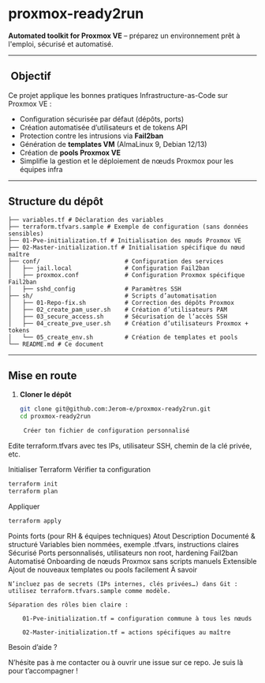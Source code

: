 # proxmox-ready2run

**Automated toolkit for Proxmox VE** – préparez un environnement prêt à l'emploi, sécurisé et automatisé.

---

## ​ Objectif

Ce projet applique les bonnes pratiques Infrastructure-as-Code sur Proxmox VE :

- Configuration sécurisée par défaut (dépôts, ports)
- Création automatisée d’utilisateurs et de tokens API
- Protection contre les intrusions via **Fail2ban**
- Génération de **templates VM** (AlmaLinux 9, Debian 12/13)
- Création de **pools Proxmox VE**
- Simplifie la gestion et le déploiement de nœuds Proxmox pour les équipes infra

---

##  Structure du dépôt

```text
├── variables.tf # Déclaration des variables
├── terraform.tfvars.sample # Exemple de configuration (sans données sensibles)
├── 01-Pve-initialization.tf # Initialisation des nœuds Proxmox VE
├── 02-Master-initialization.tf # Initialisation spécifique du nœud maître
├── conf/                        # Configuration des services
│   ├── jail.local               # Configuration Fail2ban
│   ├── proxmox.conf             # Configuration Proxmox spécifique Fail2ban
│   ├── sshd_config              # Paramètres SSH
├── sh/                          # Scripts d’automatisation
│   ├── 01-Repo-fix.sh           # Correction des dépôts Proxmox
│   ├── 02_create_pam_user.sh    # Création d’utilisateurs PAM
│   ├── 03_secure_access.sh      # Sécurisation de l’accès SSH
│   ├── 04_create_pve_user.sh    # Création d’utilisateurs Proxmox + tokens
│   └── 05_create_env.sh         # Création de templates et pools
└── README.md # Ce document
```


---

##  Mise en route

1. **Cloner le dépôt**
   ```bash
   git clone git@github.com:Jerom-e/proxmox-ready2run.git
   cd proxmox-ready2run

    Créer ton fichier de configuration personnalisé

Edite terraform.tfvars avec tes IPs, utilisateur SSH, chemin de la clé privée, etc.

Initialiser Terraform
Vérifier ta configuration


   ```bash
   terraform init
   terraform plan
   ```


   Appliquer
   ```bash
   terraform apply
   ```
   
Points forts (pour RH & équipes techniques)
Atout	Description
Documenté & structuré	Variables bien nommées, exemple .tfvars, instructions claires
Sécurisé	Ports personnalisés, utilisateurs non root, hardening Fail2ban
Automatisé	Onboarding de nœuds Proxmox sans scripts manuels
Extensible	Ajout de nouveaux templates ou pools facilement
À savoir

    N’incluez pas de secrets (IPs internes, clés privées…) dans Git : utilisez terraform.tfvars.sample comme modèle.

    Séparation des rôles bien claire :

        01-Pve-initialization.tf = configuration commune à tous les nœuds

        02-Master-initialization.tf = actions spécifiques au maître

Besoin d’aide ?

N’hésite pas à me contacter ou à ouvrir une issue sur ce repo. Je suis là pour t’accompagner !

